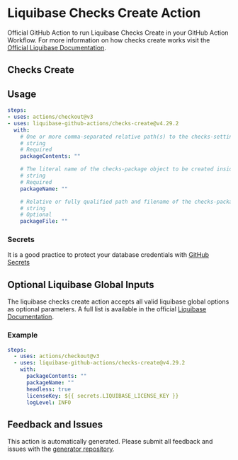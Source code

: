 # Liquibase Checks Create Action
Official GitHub Action to run Liquibase Checks Create in your GitHub Action Workflow. For more information on how checks create works visit the [Official Liquibase Documentation](https://docs.liquibase.com/commands/home.html).
## Checks Create

## Usage
```yaml
steps:
- uses: actions/checkout@v3
- uses: liquibase-github-actions/checks-create@v4.29.2
  with:
    # One or more comma-separated relative path(s) to the checks-settings files (or to a directory of files) to be bundled into the checks-package. If the value is a directory, all files will be added to the "checks-package-name" object, but not recursively.
    # string
    # Required
    packageContents: ""

    # The literal name of the checks-package object to be created inside the checks-package yaml file
    # string
    # Required
    packageName: ""

    # Relative or fully qualified path and filename of the checks-package file to be created
    # string
    # Optional
    packageFile: ""

```

### Secrets
It is a good practice to protect your database credentials with [GitHub Secrets](https://docs.github.com/en/actions/security-guides/encrypted-secrets)

## Optional Liquibase Global Inputs
The liquibase checks create action accepts all valid liquibase global options as optional parameters. A full list is available in the official [Liquibase Documentation](https://docs.liquibase.com/parameters/command-parameters.html).

### Example
```yaml
steps:
  - uses: actions/checkout@v3
  - uses: liquibase-github-actions/checks-create@v4.29.2
    with:
      packageContents: ""
      packageName: ""
      headless: true
      licenseKey: ${{ secrets.LIQUIBASE_LICENSE_KEY }}
      logLevel: INFO
```

## Feedback and Issues
This action is automatically generated. Please submit all feedback and issues with the [generator repository](https://github.com/liquibase/github-action-generator/issues).
